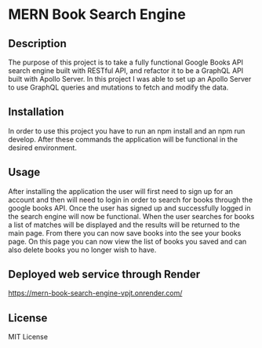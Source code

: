 # MERN Book Search Engine

## Description

The purpose of this project is to take a fully functional Google Books API search engine built with RESTful API, and refactor it to be a GraphQL API built with Apollo Server. In this project I was able to set up an Apollo Server to use GraphQL queries and mutations to fetch and modify the data.  

## Installation

In order to use this project you have to run an npm install and an npm run develop.  After these commands the application will be functional in the desired environment.  

## Usage

After installing the application the user will first need to sign up for an account and then will need to login in order to search for books through the google books API. Once the user has signed up and successfully logged in the search engine will now be functional.  When the user searches for books a list of matches will be displayed and the results will be returned to the main page.  From there you can now save books into the see your books page.  On this page you can now view the list of books you saved and can also delete books you no longer wish to have.

## Deployed web service through Render

https://mern-book-search-engine-vpjt.onrender.com/

##  License 

MIT License